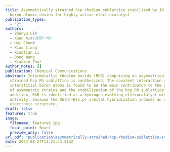 ```yaml
---
title: Asymmetrically strained hcp rhodium sublattice stabilized by 1D covalent
  boron atomic chains for highly active electrocatalyst
publication_types:
  - "2"
authors:
  - Zhenyu Li#
  - Xuan Ai#(共同一作)
  - Hui Chen#
  - Xiao Liang
  - Xiaotian Li
  - Dong Wang
  - Xiaoxin Zou*
author_notes: []
publication: Chemical Communications
abstract: Intermetallic rhodium boride (RhB) comprising an asymmetrically
  strained hcp Rh sublattice is synthesized. The covalent interaction of
  interstitial boron atoms is found to be the main contributor to the generation
  of asymmetric strains and the stabilization of the hcp Rh sublattice. In
  addition, RhB is identified as a hydrogen-evolving eletrocatalyst with Pt-like
  activity, because the Rh(d)–B(s,p) orbital hybridization induces an optimized
  electronic structure.
draft: false
featured: true
image:
  filename: featured.jpg
  focal_point: Smart
  preview_only: false
url_pdf: "publication\asymmetrically-strained-hcp-rhodium-sublattice-stabilized-by-1d-covalent-boron-atomic-chains-for-highly-active-electrocatalyst/d1cc00774b.pdf"
date: 2021-08-27T11:21:44.513Z
---
```

